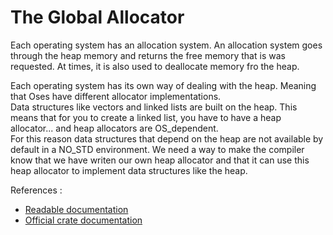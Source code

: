 # The Global Allocator

Each operating system has an allocation system. An allocation system goes through the heap memory and returns the free memory that is was requested. At times, it is also used to deallocate memory fro the heap.

Each operating system has its own way of dealing with the heap. Meaning that Oses have different allocator implementations.     
Data structures like vectors and linked lists are built on the heap. This means that for you to create a linked list, you have to have a heap allocator... and heap allocators are OS_dependent.    
For this reason data structures that depend on the heap are not available by default in a NO_STD environment. We need a way to make the compiler know that we have writen our own heap allocator and that it can use this heap allocator to implement data structures like the heap.

References :
- [Readable documentation](https://web.mit.edu/rust-lang_v1.25/arch/amd64_ubuntu1404/share/doc/rust/html/unstable-book/language-features/global-allocator.html)
- [Official crate documentation](https://doc.rust-lang.org/std/alloc/trait.GlobalAlloc.html)
